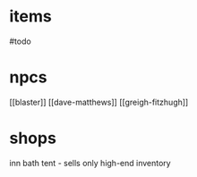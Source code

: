 # items
#todo

# npcs
[[blaster]]
[[dave-matthews]]
[[greigh-fitzhugh]]

# shops
inn
bath tent
    - sells only high-end inventory